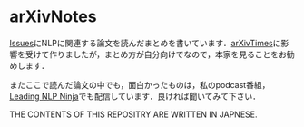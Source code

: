 # arXivNotes

[Issues](https://github.com/jojonki/arXivNotes/issues)にNLPに関連する論文を読んだまとめを書いています．[arXivTimes](https://github.com/arXivTimes/arXivTimes)に影響を受けて作りましたが，まとめ方が自分向けでなので，本家を見ることをお勧めします．

またここで読んだ論文の中でも，面白かったものは，私のpodcast番組，[Leading NLP Ninja](https://anchor.fm/lnlp-ninja)でも配信しています．良ければ聞いてみて下さい．


THE CONTENTS OF THIS REPOSITRY ARE WRITTEN IN JAPNESE.
